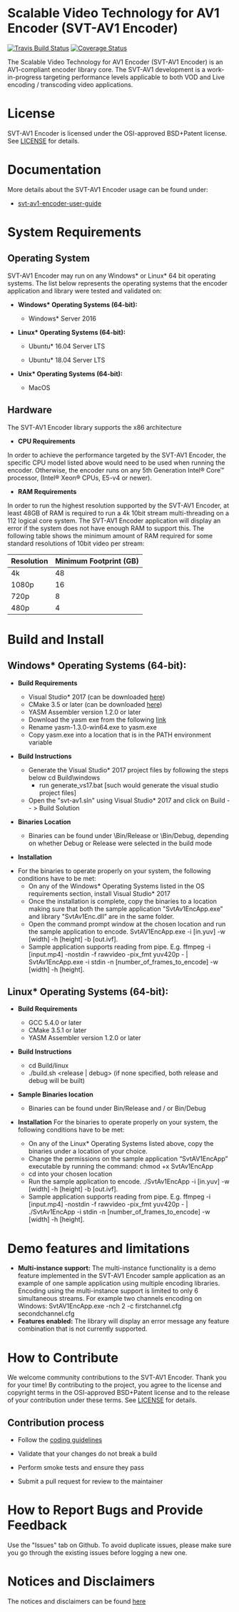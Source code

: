 # Scalable Video Technology for AV1 Encoder (SVT-AV1 Encoder)
[![Travis Build Status](https://travis-ci.org/OpenVisualCloud/SVT-AV1.svg?branch=master)](https://travis-ci.org/OpenVisualCloud/SVT-AV1)
[![Coverage Status](https://coveralls.io/repos/github/EwoutH/SVT-AV1/badge.svg?branch=master)](https://coveralls.io/github/EwoutH/SVT-AV1?branch=master)

The Scalable Video Technology for AV1 Encoder (SVT-AV1 Encoder) is an AV1-compliant encoder library core. The SVT-AV1 development is a work-in-progress targeting performance levels applicable to both VOD and Live encoding / transcoding video applications.

# License

SVT-AV1 Encoder is licensed under the OSI-approved BSD+Patent license. See [LICENSE](LICENSE.md) for details.

# Documentation

More details about the SVT-AV1 Encoder usage can be found under:
-   [svt-av1-encoder-user-guide](Docs/svt-av1_encoder_user_guide.pdf)

# System Requirements

## Operating System

SVT-AV1 Encoder may run on any Windows* or Linux* 64 bit operating systems. The list below represents the operating systems that the encoder application and library were tested and validated on:

* __Windows* Operating Systems (64-bit):__

	-  Windows* Server 2016

* __Linux* Operating Systems (64-bit):__

	-  Ubuntu* 16.04 Server LTS

	-  Ubuntu* 18.04 Server LTS

* __Unix* Operating Systems (64-bit):__

	-  MacOS

## Hardware

The SVT-AV1 Encoder library supports the x86 architecture

* __CPU Requirements__

In order to achieve the performance targeted by the SVT-AV1 Encoder, the specific CPU model listed above would need to be used when running the encoder. Otherwise, the encoder runs on any 5th Generation Intel® Core™ processor, (Intel® Xeon® CPUs, E5-v4 or newer).

* __RAM Requirements__

In order to run the highest resolution supported by the SVT-AV1 Encoder, at least 48GB of RAM is required to run a 4k 10bit stream multi-threading on a 112 logical core system. The SVT-AV1 Encoder application will display an error if the system does not have enough RAM to support this. The following table shows the minimum amount of RAM required for some standard resolutions of 10bit video per stream:


|		Resolution 		| Minimum Footprint (GB)|
|-----------------------|-----------------------|
|		4k 			    |           48 			|
|		1080p 			|           16          |
|		720p     		|            8          |
|		480p 			|            4          |

# Build and Install

## Windows* Operating Systems (64-bit):

* __Build Requirements__
	-	Visual Studio* 2017 (can be downloaded [here](https://www.visualstudio.com/vs/older-downloads/))
	-	CMake 3.5 or later (can be downloaded [here](https://github.com/Kitware/CMake/releases/download/v3.13.0/cmake-3.13.0-win64-x64.msi))
	-   YASM Assembler version 1.2.0 or later
	-	Download the yasm exe from the following [link](http://www.tortall.net/projects/yasm/releases/yasm-1.3.0-win64.exe)
	-	Rename yasm-1.3.0-win64.exe to yasm.exe
	-   Copy yasm.exe into a location that is in the PATH environment variable

* __Build Instructions__
	-	Generate the Visual Studio* 2017 project files by following the steps below cd Build\windows
        -    run generate_vs17.bat [such would generate the visual studio project files]
	-	Open the "svt-av1.sln" using Visual Studio* 2017 and click on Build -- > Build Solution

* __Binaries Location__
	-   Binaries can be found under <repo dir>\Bin/Release or <repo dir>\Bin/Debug, depending on whether Debug or Release were selected in the build mode

* __Installation__
-	For the binaries to operate properly on your system, the following conditions have to be met:
	-	On any of the Windows* Operating Systems listed in the OS requirements section, install Visual Studio* 2017
	-	Once the installation is complete, copy the binaries to a location making sure that both the sample application "SvtAv1EncApp.exe” and library "SvtAv1Enc.dll” are in the same folder.
	-	Open the command prompt window at the chosen location and run the sample application to encode. SvtAV1EncApp.exe -i [in.yuv] -w [width] -h [height] -b [out.ivf].
	-	Sample application supports reading from pipe. E.g. ffmpeg -i [input.mp4] -nostdin -f rawvideo -pix_fmt yuv420p - | SvtAv1EncApp.exe -i stdin -n [number_of_frames_to_encode] -w [width] -h [height].

## Linux* Operating Systems (64-bit):

* __Build Requirements__
	 -	GCC 5.4.0 or later
	 -	CMake 3.5.1 or later
	 -	YASM Assembler version 1.2.0 or later

* __Build Instructions__
	 -	cd Build/linux
	 -	./build.sh <release | debug> (if none specified, both release and debug will be built)

* __Sample Binaries location__
	 -	Binaries can be found under Bin/Release and / or Bin/Debug

* __Installation__
For the binaries to operate properly on your system, the following conditions have to be met:
	-	On any of the Linux* Operating Systems listed above, copy the binaries under a location of your choice.
	-	Change the permissions on the sample application “SvtAV1EncApp” executable by running the command: 				chmod +x SvtAv1EncApp
	-	cd into your chosen location
	-	Run the sample application to encode. ./SvtAv1EncApp -i [in.yuv] -w [width] -h [height] -b [out.ivf].
	-	Sample application supports reading from pipe. E.g. ffmpeg -i [input.mp4] -nostdin -f rawvideo -pix_fmt yuv420p - | ./SvtAv1EncApp -i stdin -n [number_of_frames_to_encode] -w [width] -h [height].

# Demo features and limitations

-  **Multi-instance support:** The multi-instance functionality is a demo feature implemented in the SVT-AV1 Encoder sample application as an example of one sample application using multiple encoding libraries. Encoding using the multi-instance support is limited to only 6 simultaneous streams. For example two channels encoding on Windows: SvtAV1EncApp.exe -nch 2 -c firstchannel.cfg secondchannel.cfg
-  **Features enabled:** The library will display an error message any feature combination that is not currently supported. 

# How to Contribute

We welcome community contributions to the SVT-AV1 Encoder. Thank you for your time! By contributing to the project, you agree to the license and copyright terms in the OSI-approved BSD+Patent license and to the release of your contribution under these terms. See [LICENSE](LICENSE.md) for details.

## Contribution process

-  Follow the [coding guidelines](STYLE.md)

-  Validate that your changes do not break a build

-  Perform smoke tests and ensure they pass

-  Submit a pull request for review to the maintainer

# How to Report Bugs and Provide Feedback

Use the "Issues" tab on Github. To avoid duplicate issues, please make sure you go through the existing issues before logging a new one.

# Notices and Disclaimers

The notices and disclaimers can be found [here](NOTICES.md)


